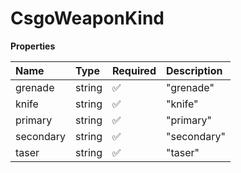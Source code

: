 # CsgoWeaponKind

**Properties**

| Name      | Type   | Required | Description |
| :-------- | :----- | :------- | :---------- |
| grenade   | string | ✅       | "grenade"   |
| knife     | string | ✅       | "knife"     |
| primary   | string | ✅       | "primary"   |
| secondary | string | ✅       | "secondary" |
| taser     | string | ✅       | "taser"     |
